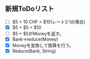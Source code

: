 ## 新規ToDoリスト
- [ ] $5 + 10 CHF = $10(レート2:1の場合)
- [X] $5 + $5 = $10
- [ ] $5 + $5がMoneyを返す。
- [X] Bank->reduce(Money)
- [X] Moneyを変換して換算を行う。
- [X] Reduce(Bank, String)
